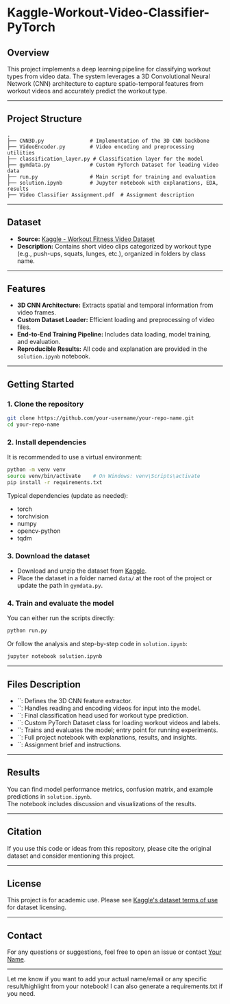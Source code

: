 # Kaggle-Workout-Video-Classifier-PyTorch

## Overview

This project implements a deep learning pipeline for classifying workout types from video data. The system leverages a 3D Convolutional Neural Network (CNN) architecture to capture spatio-temporal features from workout videos and accurately predict the workout type.


---

## Project Structure

```
.
├── CNN3D.py               # Implementation of the 3D CNN backbone
├── VideoEncoder.py        # Video encoding and preprocessing utilities
├── classification_layer.py # Classification layer for the model
├── gymdata.py             # Custom PyTorch Dataset for loading video data
├── run.py                 # Main script for training and evaluation
├── solution.ipynb         # Jupyter notebook with explanations, EDA, results
├── Video Classifier Assignment.pdf  # Assignment description
```

---

## Dataset

- **Source:** [Kaggle - Workout Fitness Video Dataset](https://www.kaggle.com/datasets/hasyimabdillah/workoutfitness-video/data)
- **Description:** Contains short video clips categorized by workout type (e.g., push-ups, squats, lunges, etc.), organized in folders by class name.

---

## Features

- **3D CNN Architecture:** Extracts spatial and temporal information from video frames.
- **Custom Dataset Loader:** Efficient loading and preprocessing of video files.
- **End-to-End Training Pipeline:** Includes data loading, model training, and evaluation.
- **Reproducible Results:** All code and explanation are provided in the `solution.ipynb` notebook.

---

## Getting Started

### 1. Clone the repository

```bash
git clone https://github.com/your-username/your-repo-name.git
cd your-repo-name
```

### 2. Install dependencies

It is recommended to use a virtual environment:

```bash
python -m venv venv
source venv/bin/activate    # On Windows: venv\Scripts\activate
pip install -r requirements.txt
```

Typical dependencies (update as needed):

- torch
- torchvision
- numpy
- opencv-python
- tqdm

### 3. Download the dataset

- Download and unzip the dataset from [Kaggle](https://www.kaggle.com/datasets/hasyimabdillah/workoutfitness-video/data).
- Place the dataset in a folder named `data/` at the root of the project or update the path in `gymdata.py`.

### 4. Train and evaluate the model

You can either run the scripts directly:

```bash
python run.py
```

Or follow the analysis and step-by-step code in `solution.ipynb`:

```bash
jupyter notebook solution.ipynb
```

---

## Files Description

- ``: Defines the 3D CNN feature extractor.
- ``: Handles reading and encoding videos for input into the model.
- ``: Final classification head used for workout type prediction.
- ``: Custom PyTorch Dataset class for loading workout videos and labels.
- ``: Trains and evaluates the model; entry point for running experiments.
- ``: Full project notebook with explanations, results, and insights.
- ``: Assignment brief and instructions.

---

## Results

You can find model performance metrics, confusion matrix, and example predictions in `solution.ipynb`.\
The notebook includes discussion and visualizations of the results.

---

## Citation

If you use this code or ideas from this repository, please cite the original dataset and consider mentioning this project.

---

## License

This project is for academic use. Please see [Kaggle's dataset terms of use](https://www.kaggle.com/datasets/hasyimabdillah/workoutfitness-video/data) for dataset licensing.

---

## Contact

For any questions or suggestions, feel free to open an issue or contact [Your Name](mailto\:your.email@example.com).

---

Let me know if you want to add your actual name/email or any specific result/highlight from your notebook! I can also generate a requirements.txt if you need.


